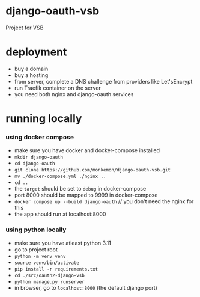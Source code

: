 # django-oauth-vsb
Project for VSB 

# deployment
- buy a domain
- buy a hosting
- from server, complete a DNS challenge from providers like Let'sEncrypt
- run Traefik container on the server
- you need both nginx and django-oauth services

# running locally
### using docker compose
- make sure you have docker and docker-compose installed
- `mkdir django-oauth`
- `cd django-oauth`
- `git clone https://github.com/monkemon/django-oauth-vsb.git`
- `mv ./docker-compose.yml ./nginx ..`
- `cd ..`
- the `target` should be set to `debug` in docker-compose
- port 8000 should be mapped to 9999 in docker-compose
- `docker compose up --build django-oauth` // you don't need the nginx for this
- the app should run at localhost:8000


### using python locally
- make sure you have atleast python 3.11
- go to project root
- `python -m venv venv`
- `source venv/bin/activate`
- `pip install -r requirements.txt`
- `cd ./src/oauth2-django-vsb`
- `python manage.py runserver`
- in browser, go to `localhost:8000` (the default django port)
